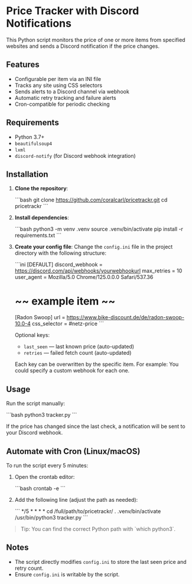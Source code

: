 # Price Tracker with Discord Notifications

This Python script monitors the price of one or more items from specified websites and sends a Discord notification if the price changes.

## Features

- Configurable per item via an INI file  
- Tracks any site using CSS selectors  
- Sends alerts to a Discord channel via webhook  
- Automatic retry tracking and failure alerts  
- Cron-compatible for periodic checking  

## Requirements

- Python 3.7+  
- `beautifulsoup4`  
- `lxml`  
- `discord-notify` (for Discord webhook integration)  

## Installation

1. **Clone the repository**:

   \`\`\`bash
   git clone https://github.com/coralcarl/pricetrackr.git
   cd pricetrackr
   \`\`\`

2. **Install dependencies**:

   \`\`\`bash
   python3 -m venv .venv
   source .venv/bin/activate
   pip install -r requirements.txt
   \`\`\`

3. **Create your config file**:
   Change the `config.ini` file in the project directory with the following structure:

   \`\`\`ini
   [DEFAULT]
   discord_webhook = https://discord.com/api/webhooks/yourwebhookurl
   max_retries = 10
   user_agent = Mozilla/5.0 Chrome/125.0.0.0 Safari/537.36

   # ~~ example item ~~
   [Radon Swoop]
   url = https://www.bike-discount.de/de/radon-swoop-10.0-4
   css_selector = #netz-price
   \`\`\`

   Optional keys:  
   - `last_seen` — last known price (auto-updated)  
   - `retries` — failed fetch count (auto-updated)  

   Each key can be overwritten by the specific item. For example: You could specify a custom webhook for each one.

## Usage

Run the script manually:

\`\`\`bash
python3 tracker.py
\`\`\`

If the price has changed since the last check, a notification will be sent to your Discord webhook.

## Automate with Cron (Linux/macOS)

To run the script every 5 minutes:

1. Open the crontab editor:

   \`\`\`bash
   crontab -e
   \`\`\`

2. Add the following line (adjust the path as needed):

   \`\`\`
   */5 * * * * cd /full/path/to/pricetrackr/ . .venv/bin/activate /usr/bin/python3 tracker.py
   \`\`\`

> Tip: You can find the correct Python path with \`which python3\`.

## Notes

- The script directly modifies `config.ini` to store the last seen price and retry count.  
- Ensure `config.ini` is writable by the script.  
